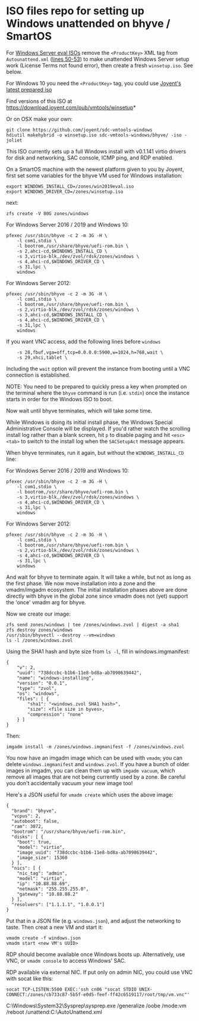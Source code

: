 # ISO files repo for setting up Windows unattended on bhyve / SmartOS
For [Windows Server eval ISOs](https://www.microsoft.com/en-us/evalcenter/evaluate-windows-server-2019) remove the `<ProductKey>` XML tag from `Autounattend.xml` ([lines 50-53](https://github.com/joyent/sdc-vmtools-windows/blob/9d1d075171a6c93244cd8487ad94aa431b7f761e/bhyve/Autounattend.xml#L50-L53)) to make unattended Windows Server setup work (License Terms not found error), then create a fresh `winsetup.iso`. See below.

For Windows 10 you need the `<ProductKey>` tag, you could use [Joyent's latest prepared iso](https://download.joyent.com/pub/vmtools/winsetup-2012-2016-20180927.iso)

Find versions of this ISO at https://download.joyent.com/pub/vmtools/winsetup*

Or on OSX make your own:
```
git clone https://github.com/joyent/sdc-vmtools-windows
hdiutil makehybrid -o winsetup.iso sdc-vmtools-windows/bhyve/ -iso -joliet
```

This ISO currently sets up a full Windows install with v0.1.141 virtio drivers
for disk and networking, SAC console, ICMP ping, and RDP enabled.

On a SmartOS machine with the newest platform given to you by Joyent,
first set some variables for the bhyve VM used for Windows installation:

```
export WINDOWS_INSTALL_CD=/zones/win2019eval.iso
export WINDOWS_DRIVER_CD=/zones/winsetup.iso
```

next:
```
zfs create -V 80G zones/windows
```

For Windows Server 2016 / 2019 and Windows 10:

```
pfexec /usr/sbin/bhyve -c 2 -m 3G -H \
    -l com1,stdio \
    -l bootrom,/usr/share/bhyve/uefi-rom.bin \
    -s 2,ahci-cd,$WINDOWS_INSTALL_CD \
    -s 3,virtio-blk,/dev/zvol/rdsk/zones/windows \
    -s 4,ahci-cd,$WINDOWS_DRIVER_CD \
    -s 31,lpc \
    windows
```

For Windows Server 2012:

```
pfexec /usr/sbin/bhyve -c 2 -m 3G -H \
    -l com1,stdio \
    -l bootrom,/usr/share/bhyve/uefi-rom.bin \
    -s 2,virtio-blk,/dev/zvol/rdsk/zones/windows \
    -s 3,ahci-cd,$WINDOWS_INSTALL_CD \
    -s 4,ahci-cd,$WINDOWS_DRIVER_CD \
    -s 31,lpc \
    windows
```

If you want VNC access, add the following lines before `windows`
```
    -s 28,fbuf,vga=off,tcp=0.0.0.0:5900,w=1024,h=768,wait \
    -s 29,xhci,tablet \
```
Including the `wait` option will prevent the instance from booting until a VNC
connection is established.

NOTE: You need to be prepared to quickly press a key when prompted on the
terminal where the `bhyve` command is run (i.e. `stdin`) once the instance
starts in order for the Windows ISO to boot.

Now wait until bhyve terminates, which will take some time.

While Windows is doing its initial install phase, the Windows Special
Administrative Console will be displayed. If you'd rather watch the scrolling
install log rather than a blank screen, hit `p` to disable paging and hit
`<esc><tab>` to switch to the install log when the `SACSetupAct` message appears.

When bhyve terminates, run it again, but without the `WINDOWS_INSTALL_CD` line:

For Windows Server 2016 / 2019 and Windows 10:

```
pfexec /usr/sbin/bhyve -c 2 -m 3G -H \
    -l com1,stdio \
    -l bootrom,/usr/share/bhyve/uefi-rom.bin \
    -s 3,virtio-blk,/dev/zvol/rdsk/zones/windows \
    -s 4,ahci-cd,$WINDOWS_DRIVER_CD \
    -s 31,lpc \
    windows
```

For Windows Server 2012:

```
pfexec /usr/sbin/bhyve -c 2 -m 3G -H \
    -l com1,stdio \
    -l bootrom,/usr/share/bhyve/uefi-rom.bin \
    -s 2,virtio-blk,/dev/zvol/rdsk/zones/windows \
    -s 4,ahci-cd,$WINDOWS_DRIVER_CD \
    -s 31,lpc \
    windows
```

And wait for bhyve to terminate again. It will take a while, but not as long
as the first phase. We now move installation into a zone and the vmadm/imgadm
ecosystem. The initial installation phases above are done directly with bhyve in
the global zone since vmadm does not (yet) support the 'once' vmadm arg for
bhyve.

Now we create our image:

```
zfs send zones/windows | tee /zones/windows.zvol | digest -a sha1
zfs destroy zones/windows
/usr/sbin/bhyvectl --destroy --vm=windows
ls -l /zones/windows.zvol
```

Using the SHA1 hash and byte size from `ls -l`, fill in windows.imgmanifest:

```
{
    "v": 2,
    "uuid": "738dccbc-b1b6-11e8-bd8a-ab7098639442",
    "name": "windows-installing",
    "version": "0.0.1",
    "type": "zvol",
    "os": "windows",
    "files": [ {
        "sha1": "<windows.zvol SHA1 hash>",
        "size": <file size in byves>,
        "compression": "none"
    } ]
}
```

Then:

`imgadm install -m /zones/windows.imgmanifest -f /zones/windows.zvol`

You now have an imgadm image which can be used with `vmadm`; you can delete
`windows.imgmanifest` and `windows.zvol`. If you have a bunch of older images in
imgadm, you can clean them up with `imgadm vacuum`, which remove all images
that are not being currently used by a zone. Be careful you don't accidentally
vacuum your new image too!

Here's a JSON useful for `vmadm create` which uses the above image:

```
{
  "brand": "bhyve",
  "vcpus": 2,
  "autoboot": false,
  "ram": 3072,
  "bootrom": "/usr/share/bhyve/uefi-rom.bin",
  "disks": [ {
    "boot": true,
    "model": "virtio",
    "image_uuid": "738dccbc-b1b6-11e8-bd8a-ab7098639442",
    "image_size": 15360
  } ],
  "nics": [ {
    "nic_tag": "admin",
    "model": "virtio",
    "ip": "10.88.88.69",
    "netmask": "255.255.255.0",
    "gateway": "10.88.88.2"
  } ],
  "resolvers": ["1.1.1.1", "1.0.0.1"]
}
```

Put that in a JSON file (e.g. `windows.json`), and adjust the networking to taste.
Then creat a new VM and start it:
```
vmadm create -f windows.json
vmadm start <new VM's UUID>
```

RDP should become available once Windows boots up. Alternatively, use VNC,
or `vmadm console` to access Windows' SAC.

RDP available via external NIC. If put only on admin NIC, you could use VNC with socat like this:
```
socat TCP-LISTEN:5500 EXEC:'ssh cn06 "socat STDIO UNIX-CONNECT:/zones/cb733c87-5b5f-e0d5-feef-ff42c6519117/root/tmp/vm.vnc"'
```

C:\Windows\System32\Sysprep\sysprep.exe /generalize /oobe /mode:vm /reboot /unattend:C:\AutoUnattend.xml
